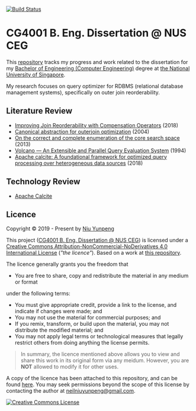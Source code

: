 [![Build Status](https://travis-ci.com/yunpengn/CG4001.svg?branch=master)](https://travis-ci.com/yunpengn/CG4001)

# CG4001 B. Eng. Dissertation @ NUS CEG

This [repository](https://github.com/yunpengn/CG4001) tracks my progress and work related to the dissertation for my [Bachelor of Engineering (Computer Engineering)](https://ceg.nus.edu.sg/) degree at [the National University of Singapore](http://www.nus.edu.sg).

My research focuses on query optimizer for RDBMS (relational database management systems), specifically on outer join reorderability.

## Literature Review

- [Improving Join Reorderability with Compensation Operators](papers/2018-eca.md) (2018)
- [Canonical abstraction for outerjoin optimization](papers/2004-cba.md) (2004)
- [On the correct and complete enumeration of the core search space](papers/2013-tba.md) (2013)
- [Volcano — An Extensible and Parallel Query Evaluation System](papers/1994-volcano.md) (1994)
- [Apache calcite: A foundational framework for optimized query processing over heterogeneous data sources](papers/2018-calcite.md) (2018)

## Technology Review

- [Apache Calcite](tech/calcite.md)

## Licence 

Copyright &copy; 2019 - Present by [Niu Yunpeng](https://www.github.com/yunpengn/)

This project ([CG4001 B. Eng. Dissertation @ NUS CEG](https://yunpengn.github.io/CG4001/)) is licensed under a [Creative Commons Attribution-NonCommercial-NoDerivatives 4.0 International License](http://creativecommons.org/licenses/by-nc-nd/4.0/) (_"the licence"_). Based on a work at [this repository](https://github.com/yunpengn/CG4001/).

The licence generally grants you the freedom that
- You are free to share, copy and redistribute the material in any medium or format

under the following terms:
- You must give appropriate credit, provide a link to the license, and indicate if changes were made; and
- You may not use the material for commercial purposes; and
- If you remix, transform, or build upon the material, you may not distribute the modified material; and
- You may not apply legal terms or technological measures that legally restrict others from doing anything the license permits.

> In summary, the licence mentioned above allows you to view and share this work in its original form via any meidum. However, you are **NOT** allowed to modify it for other uses.

A copy of the licence has been attached to this repository, and can be found [here](LICENSE.md). You may seek permissions beyond the scope of this license by contacting the author at [neilniuyunpeng@gmail.com](mailto:neilniuyunpeng@gmail.com).<br>

<a rel="license" href="http://creativecommons.org/licenses/by-nc-nd/4.0/">
	<img src="https://i.creativecommons.org/l/by-nc-nd/4.0/88x31.png" alt="Creative Commons License" style="border-width:0">
</a>
